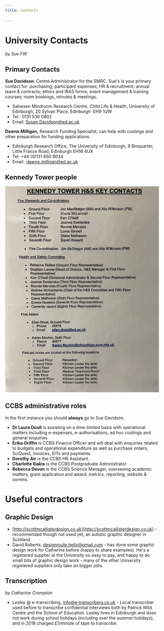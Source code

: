 ```yaml
---
title: Contacts

---
```

# University Contacts

_by Sue FW_

## Primary Contacts

**Sue Davidson**: Centre Administrator for the SMRC. Sue's is your primary contact for: purchasing; participant expenses; HR & recruitment; annual leave & contracts; ethics and IRAS forms; event management & training courses; room bookings, minutes & meetings.

* Salvesen Mindroom Research Centre, Child Life & Health, University of Edinburgh, 20 Sylvan Place, Edinburgh  EH9 1UW
* Tel : 0131 536 0802
* Email: [Susan.Davidson@ed.ac.uk](mailto:Susan.Davidson@ed.ac.uk)

**Dawne Milligan,** Research Funding Specialist, can help with costings and other preparation for funding applications.

* Edinburgh Research Office, The University of Edinburgh, 9 Bioquarter, Little France Road, Edinburgh EH16 4UX
* Tel: +44 (0)131 650 9034
* Email:  [dawne.milligan@ed.ac.uk](mailto:dawne.milligan@ed.ac.uk)

## Kennedy Tower people

![](/uploads/kt-contacts.jpg)

## CCBS administrative roles

In the first instance you should **always** go to Sue Davidson.

* **Dr Laura Doull** is assisting on a time-limited basis with operational matters including e-expenses, e-authorisations, ad hoc costings and general enquiries.
* **Erika Griffin** is CCBS Finance Officer and will deal with enquiries related to budgets and operational expenditure as well as purchase orders, SciQuest, invoices, EITs and payments.
* **Dorothy Air** is the CCBS HR Assistant.
* **Charlotte Iliakis** is the CCBS Postgraduate Administrator.
* **Rebecca Devon** is the CCBS Science Manager, overseeing academic matters, grant application and award, metrics, reporting, website & comms.

# Useful contractors

## Graphic Design

* [http://scottmcallisterdesign.co.uk](http://scottmcallisterdesign.co.uk) - recommended though not used yet, an autistic graphic designer in Scotland.
* David Roberts, [designroute.hello@gmail.com](designroute.hello@gmail.com) - has done some graphic design work for Catherine before (happy to share examples). He's a registered supplier at the University so easy to pay, and happy to do small bits of graphic design work - many of the other University registered suppliers only take on bigger jobs.

## Transcription

_by Catherine Crompton_

* Lesley @ e-transcribing, [info@e-transcribing.co.uk](mailto:info@e-transcribing.co.uk) - Local transcriber used before to transcribe confidential interviews both by Patrick Wild Centre and the School of Education. Lesley lives in Edinburgh and does not work during school holidays (including over the summer holidays), and in 2018 charged £1/minute of tape to transcribe.